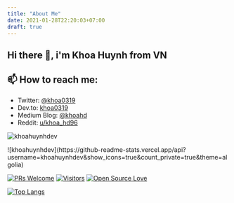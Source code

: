 ```yaml
---
title: "About Me"
date: 2021-01-28T22:20:03+07:00
draft: true
---
```


## Hi there 👋, i'm Khoa Huynh from VN

<!--
**khoahuynhdev/khoahuynhdev** is a ✨ _special_ ✨ repository because its `README.md` (this file) appears on your GitHub profile.

Here are some ideas to get you started:

- 🔭 I’m currently working on ...
- 🌱 I’m currently learning on ...
- 👯 I’m looking to collaborate on ...
- 🤔 I’m looking for help with ...
- 💬 Ask me about ...
- 📫 How to reach me: ...
- 😄 Pronouns: ...
- ⚡ Fun fact: ...
-->

## 📫 How to reach me:

- Twitter: [@khoa0319](https://twitter.com/khoa0319)
- Dev.to: [khoa0319](https://dev.to/khoa0319)
- Medium Blog: [@khoahd](https://medium.com/@khoahd)
- Reddit: [u/khoa_hd96](https://www.reddit.com/user/khoa_hd96)

<p align="left">
  <img src="https://github-readme-stats.vercel.app/api?username=khoahuynhdev&show_icons=true&count_private=true&theme=algolia" alt="khoahuynhdev" />
</p>
![khoahuynhdev](https://github-readme-stats.vercel.app/api?username=khoahuynhdev&show_icons=true&count_private=true&theme=algolia)

[![PRs Welcome](https://img.shields.io/badge/PRs-welcome-brightgreen.svg?style=flat&logo=github)](https://github.com/khoahuynhdev) [![Visitors](https://visitor-badge.glitch.me/badge?page_id=khoahuynhdev.visitor-badge)](https://github.com/khoahuynhdev) [![Open Source Love](https://badges.frapsoft.com/os/v2/open-source.svg?v=103)](https://github.com/khoahuynhdev)

[![Top Langs](https://github-readme-stats.vercel.app/api/top-langs/?username=khoahuynhdev&langs_count=10&hide=html,css&layout=compact)](https://github.com/anuraghazra/github-readme-stats)
